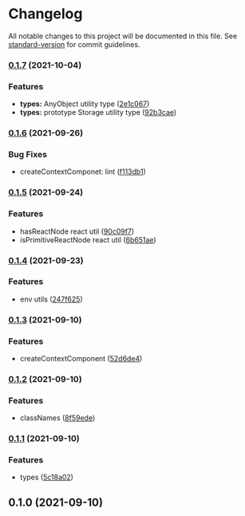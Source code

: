 # Changelog

All notable changes to this project will be documented in this file. See [standard-version](https://github.com/conventional-changelog/standard-version) for commit guidelines.

### [0.1.7](https://github.com/clickpick/shared/compare/v0.1.6...v0.1.7) (2021-10-04)


### Features

* **types:** AnyObject utility type ([2e1c067](https://github.com/clickpick/shared/commit/2e1c0679015484d5c4f14bd0113199b44984800a))
* **types:** prototype Storage utility type ([92b3cae](https://github.com/clickpick/shared/commit/92b3cae50d6e4c265dbc7bd8ef93e529ccc9b4bb))

### [0.1.6](https://github.com/clickpick/shared/compare/v0.1.5...v0.1.6) (2021-09-26)


### Bug Fixes

* createContextComponet: lint ([f113db1](https://github.com/clickpick/shared/commit/f113db1864943fb255728e3e95b4ccdde8691583))

### [0.1.5](https://github.com/clickpick/shared/compare/v0.1.4...v0.1.5) (2021-09-24)


### Features

* hasReactNode react util ([90c09f7](https://github.com/clickpick/shared/commit/90c09f78a7dfadcecf0b6b0a8b697df7f66bb2d7))
* isPrimitiveReactNode react util ([6b651ae](https://github.com/clickpick/shared/commit/6b651aea4161424742d76d79b42b226a95da93b0))

### [0.1.4](https://github.com/clickpick/shared/compare/v0.1.3...v0.1.4) (2021-09-23)


### Features

* env utils ([247f625](https://github.com/clickpick/shared/commit/247f6251c604a2608df96ba4196481b6bd5e2693))

### [0.1.3](https://github.com/clickpick/shared/compare/v0.1.2...v0.1.3) (2021-09-10)


### Features

* createContextComponent ([52d6de4](https://github.com/clickpick/shared/commit/52d6de4f11ca3ad30646d2ef96fe1602978e56cc))

### [0.1.2](https://github.com/clickpick/shared/compare/v0.1.1...v0.1.2) (2021-09-10)


### Features

* classNames ([8f59ede](https://github.com/clickpick/shared/commit/8f59edec37b73ddceb1758f334b4314dbdc0adaa))

### [0.1.1](https://github.com/clickpick/shared/compare/v0.1.0...v0.1.1) (2021-09-10)


### Features

* types ([5c18a02](https://github.com/clickpick/shared/commit/5c18a02043431aa5fdeb468fc72e541bd98af101))

## 0.1.0 (2021-09-10)
